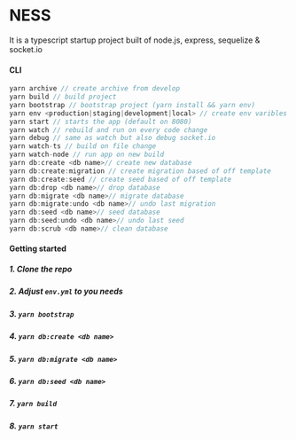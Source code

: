 # NESS

It is a typescript startup project built of node.js, express, sequelize & socket.io

#### CLI

```javascript
yarn archive // create archive from develop
yarn build // build project
yarn bootstrap // bootstrap project (yarn install && yarn env)
yarn env <production|staging|development|local> // create env varibles
yarn start // starts the app (default on 8080)
yarn watch // rebuild and run on every code change
yarn debug // same as watch but also debug socket.io
yarn watch-ts // build on file change
yarn watch-node // run app on new build
yarn db:create <db name>// create new database
yarn db:create:migration // create migration based of off template
yarn db:create:seed // create seed based of off template
yarn db:drop <db name>// drop database
yarn db:migrate <db name>// migrate database
yarn db:migrate:undo <db name>// undo last migration
yarn db:seed <db name>// seed database
yarn db:seed:undo <db name>// undo last seed
yarn db:scrub <db name>// clean database
```

#### Getting started
##### 1. Clone the repo
##### 2. Adjust `env.yml` to you needs
##### 3. `yarn bootstrap`
##### 4. `yarn db:create <db name>`
##### 5. `yarn db:migrate <db name>`
##### 6. `yarn db:seed <db name>`
##### 7. `yarn build`
##### 8. `yarn start`
